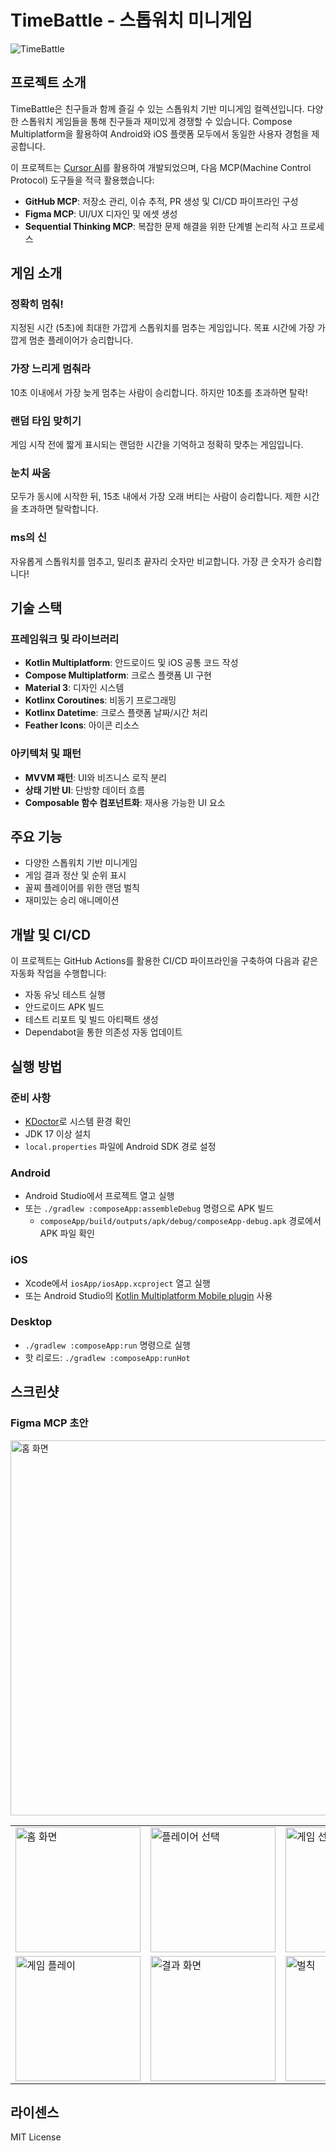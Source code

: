 # TimeBattle - 스톱워치 미니게임

![TimeBattle](screenshots/splash.png)

## 프로젝트 소개
TimeBattle은 친구들과 함께 즐길 수 있는 스톱워치 기반 미니게임 컬렉션입니다. 다양한 스톱워치 게임들을 통해 친구들과 재미있게 경쟁할 수 있습니다. Compose Multiplatform을 활용하여 Android와 iOS 플랫폼 모두에서 동일한 사용자 경험을 제공합니다.

이 프로젝트는 [Cursor AI](https://cursor.sh/)를 활용하여 개발되었으며, 다음 MCP(Machine Control Protocol) 도구들을 적극 활용했습니다:
- **GitHub MCP**: 저장소 관리, 이슈 추적, PR 생성 및 CI/CD 파이프라인 구성
- **Figma MCP**: UI/UX 디자인 및 에셋 생성 
- **Sequential Thinking MCP**: 복잡한 문제 해결을 위한 단계별 논리적 사고 프로세스

## 게임 소개

### 정확히 멈춰!
지정된 시간 (5초)에 최대한 가깝게 스톱워치를 멈추는 게임입니다. 목표 시간에 가장 가깝게 멈춘 플레이어가 승리합니다.

### 가장 느리게 멈춰라
10초 이내에서 가장 늦게 멈추는 사람이 승리합니다. 하지만 10초를 초과하면 탈락!

### 랜덤 타임 맞히기
게임 시작 전에 짧게 표시되는 랜덤한 시간을 기억하고 정확히 맞추는 게임입니다.

### 눈치 싸움
모두가 동시에 시작한 뒤, 15초 내에서 가장 오래 버티는 사람이 승리합니다. 제한 시간을 초과하면 탈락합니다.

### ms의 신
자유롭게 스톱워치를 멈추고, 밀리초 끝자리 숫자만 비교합니다. 가장 큰 숫자가 승리합니다!

## 기술 스택

### 프레임워크 및 라이브러리
- **Kotlin Multiplatform**: 안드로이드 및 iOS 공통 코드 작성
- **Compose Multiplatform**: 크로스 플랫폼 UI 구현
- **Material 3**: 디자인 시스템
- **Kotlinx Coroutines**: 비동기 프로그래밍
- **Kotlinx Datetime**: 크로스 플랫폼 날짜/시간 처리
- **Feather Icons**: 아이콘 리소스

### 아키텍처 및 패턴
- **MVVM 패턴**: UI와 비즈니스 로직 분리
- **상태 기반 UI**: 단방향 데이터 흐름
- **Composable 함수 컴포넌트화**: 재사용 가능한 UI 요소

## 주요 기능
- 다양한 스톱워치 기반 미니게임
- 게임 결과 정산 및 순위 표시
- 꼴찌 플레이어를 위한 랜덤 벌칙
- 재미있는 승리 애니메이션

## 개발 및 CI/CD
이 프로젝트는 GitHub Actions를 활용한 CI/CD 파이프라인을 구축하여 다음과 같은 자동화 작업을 수행합니다:
- 자동 유닛 테스트 실행
- 안드로이드 APK 빌드
- 테스트 리포트 및 빌드 아티팩트 생성
- Dependabot을 통한 의존성 자동 업데이트

## 실행 방법

### 준비 사항
- [KDoctor](https://github.com/Kotlin/kdoctor)로 시스템 환경 확인
- JDK 17 이상 설치
- `local.properties` 파일에 Android SDK 경로 설정

### Android
- Android Studio에서 프로젝트 열고 실행
- 또는 `./gradlew :composeApp:assembleDebug` 명령으로 APK 빌드
  - `composeApp/build/outputs/apk/debug/composeApp-debug.apk` 경로에서 APK 파일 확인

### iOS
- Xcode에서 `iosApp/iosApp.xcproject` 열고 실행
- 또는 Android Studio의 [Kotlin Multiplatform Mobile plugin](https://plugins.jetbrains.com/plugin/14936-kotlin-multiplatform-mobile) 사용

### Desktop
- `./gradlew :composeApp:run` 명령으로 실행
- 핫 리로드: `./gradlew :composeApp:runHot`

## 스크린샷
### Figma MCP 초안
<img src="screenshots/figma-mcp.png" alt="홈 화면" width="600"/>

<table>
  <tr>
    <td><img src="screenshots/home.png" alt="홈 화면" width="200"/></td>
    <td><img src="screenshots/player.png" alt="플레이어 선택" width="200"/></td>
    <td><img src="screenshots/game_selection.png" alt="게임 선택" width="200"/></td>
  </tr>
  <tr>
    <td><img src="screenshots/gameplay.png" alt="게임 플레이" width="200"/></td>
    <td><img src="screenshots/result.png" alt="결과 화면" width="200"/></td>
    <td><img src="screenshots/punishment.png" alt="벌칙" width="200"/></td>
  </tr>
</table>

## 라이센스
MIT License

